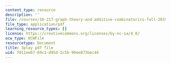 ```yaml
---
content_type: resource
description: ''
file: /courses/18-217-graph-theory-and-additive-combinatorics-fall-2019/f011ee6769c3d95d2c5b90ee073bec44_oLwZFBZylUw.pdf
file_type: application/pdf
learning_resource_types: []
license: https://creativecommons.org/licenses/by-nc-sa/4.0/
ocw_type: OCWFile
resourcetype: Document
title: 3play pdf file
uid: f011ee67-69c3-d95d-2c5b-90ee073bec44
---
```

